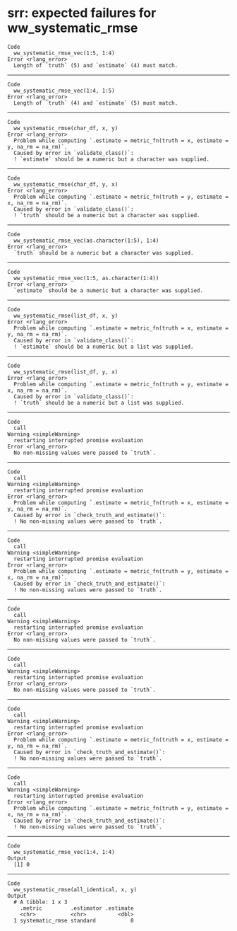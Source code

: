 # srr: expected failures for ww_systematic_rmse

    Code
      ww_systematic_rmse_vec(1:5, 1:4)
    Error <rlang_error>
      Length of `truth` (5) and `estimate` (4) must match.

---

    Code
      ww_systematic_rmse_vec(1:4, 1:5)
    Error <rlang_error>
      Length of `truth` (4) and `estimate` (5) must match.

---

    Code
      ww_systematic_rmse(char_df, x, y)
    Error <rlang_error>
      Problem while computing `.estimate = metric_fn(truth = x, estimate = y, na_rm = na_rm)`.
      Caused by error in `validate_class()`:
      ! `estimate` should be a numeric but a character was supplied.

---

    Code
      ww_systematic_rmse(char_df, y, x)
    Error <rlang_error>
      Problem while computing `.estimate = metric_fn(truth = y, estimate = x, na_rm = na_rm)`.
      Caused by error in `validate_class()`:
      ! `truth` should be a numeric but a character was supplied.

---

    Code
      ww_systematic_rmse_vec(as.character(1:5), 1:4)
    Error <rlang_error>
      `truth` should be a numeric but a character was supplied.

---

    Code
      ww_systematic_rmse_vec(1:5, as.character(1:4))
    Error <rlang_error>
      `estimate` should be a numeric but a character was supplied.

---

    Code
      ww_systematic_rmse(list_df, x, y)
    Error <rlang_error>
      Problem while computing `.estimate = metric_fn(truth = x, estimate = y, na_rm = na_rm)`.
      Caused by error in `validate_class()`:
      ! `estimate` should be a numeric but a list was supplied.

---

    Code
      ww_systematic_rmse(list_df, y, x)
    Error <rlang_error>
      Problem while computing `.estimate = metric_fn(truth = y, estimate = x, na_rm = na_rm)`.
      Caused by error in `validate_class()`:
      ! `truth` should be a numeric but a list was supplied.

---

    Code
      call
    Warning <simpleWarning>
      restarting interrupted promise evaluation
    Error <rlang_error>
      No non-missing values were passed to `truth`.

---

    Code
      call
    Warning <simpleWarning>
      restarting interrupted promise evaluation
    Error <rlang_error>
      Problem while computing `.estimate = metric_fn(truth = x, estimate = y, na_rm = na_rm)`.
      Caused by error in `check_truth_and_estimate()`:
      ! No non-missing values were passed to `truth`.

---

    Code
      call
    Warning <simpleWarning>
      restarting interrupted promise evaluation
    Error <rlang_error>
      Problem while computing `.estimate = metric_fn(truth = y, estimate = x, na_rm = na_rm)`.
      Caused by error in `check_truth_and_estimate()`:
      ! No non-missing values were passed to `truth`.

---

    Code
      call
    Warning <simpleWarning>
      restarting interrupted promise evaluation
    Error <rlang_error>
      No non-missing values were passed to `truth`.

---

    Code
      call
    Warning <simpleWarning>
      restarting interrupted promise evaluation
    Error <rlang_error>
      No non-missing values were passed to `truth`.

---

    Code
      call
    Warning <simpleWarning>
      restarting interrupted promise evaluation
    Error <rlang_error>
      Problem while computing `.estimate = metric_fn(truth = x, estimate = y, na_rm = na_rm)`.
      Caused by error in `check_truth_and_estimate()`:
      ! No non-missing values were passed to `truth`.

---

    Code
      call
    Warning <simpleWarning>
      restarting interrupted promise evaluation
    Error <rlang_error>
      Problem while computing `.estimate = metric_fn(truth = y, estimate = x, na_rm = na_rm)`.
      Caused by error in `check_truth_and_estimate()`:
      ! No non-missing values were passed to `truth`.

---

    Code
      ww_systematic_rmse_vec(1:4, 1:4)
    Output
      [1] 0

---

    Code
      ww_systematic_rmse(all_identical, x, y)
    Output
      # A tibble: 1 x 3
        .metric         .estimator .estimate
        <chr>           <chr>          <dbl>
      1 systematic_rmse standard           0

